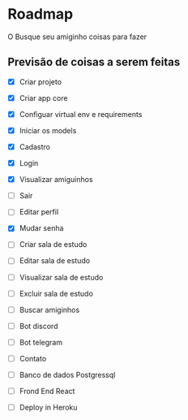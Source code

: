 # Roadmap

O Busque seu amiginho coisas para fazer

## Previsão de coisas a serem feitas

 - [x] Criar projeto
 - [x] Criar app core
 - [x] Configuar virtual env e requirements
 - [x] Iniciar os models
 - [X] Cadastro
 - [X] Login
 - [X] Visualizar amiguinhos
 - [ ] Sair
 - [ ] Editar perfil
 - [X] Mudar senha
 - [ ] Criar sala de estudo
 - [ ] Editar sala de estudo
 - [ ] Visualizar sala de estudo
 - [ ] Excluir sala de estudo
 - [ ] Buscar amiginhos
 - [ ] Bot discord
 - [ ] Bot telegram
 - [ ] Contato
 - [ ] Banco de dados Postgressql
 - [ ] Frond End React
 - [ ] Deploy in Heroku 
 
